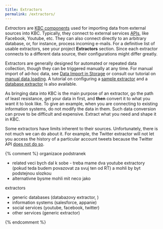 ```yaml
---
title: Extractors
permalink: /extractors/
---
```


*Extractors* are [KBC components](/overview/) used for importing data from external sources into KBC. Typically, 
they connect to external services [APIs](https://en.wikipedia.org/wiki/Application_programming_interface#Web_APIs),
like Facebook, Youtube, etc. They can also connect directly to an arbitrary database, or, for instance, process 
incoming e-mails. For a definitive list of usable extractors, see your project **Extractors** section. 
Since each extractor connects to a different data source, their configurations might differ greatly.

Extractors are generally designed for automated or repeated data collection, though they can 
be triggered manually at any time. For manual import of ad-hoc data, see
[Data Import in Storage](/storage/) or consult our tutorial on [manual data loading](/overview/tutorial/load/).
A tutorial on configuring a [sample extractor](/overview/tutorial/load/googledrive/) and 
a [database extractor](/overview/tutorial/load/database/) is also available.

As bringing data into KBC is the main purpose of an extractor, go the path of least resistance,
get your data in first, and **then** convert it to what you want it to look like. 
To give an example, when you are connecting to existing information systems, do not modify the data in them. 
Such data conversion can prove to be difficult and expensive. Extract what you need and shape it in KBC.

Some extractors have limits inherent to their sources. Unfortunately, there is not much we can do about it. 
For example, the Twitter extractor will not let you access the history of a particular account tweets 
because the Twitter API [does not do so](http://stackoverflow.com/questions/1662151/getting-historical-data-from-twitter). 


{% comment %}
organizace podstranek
- related veci bych dal k sobe - treba mame dva youtube extractory (pokud teda budem povazovat za svuj ten od RT) a 
mohli by byt podstejnou slozkou
- alternativne bysme mohli mit neco jako

extractors
- generic databases (databazovy extractor, )
- information systems (salesforce, appanie)
- social services (youtube, facebook, twitter)
- other services (generic extractor)

{% endcomment %}

